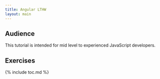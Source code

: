 ```yaml
---
title: Angular LTHW
layout: main
---
```


## Audience

This tutorial is intended for mid level to experienced JavaScript developers.

## Exercises

{% include toc.md %}

